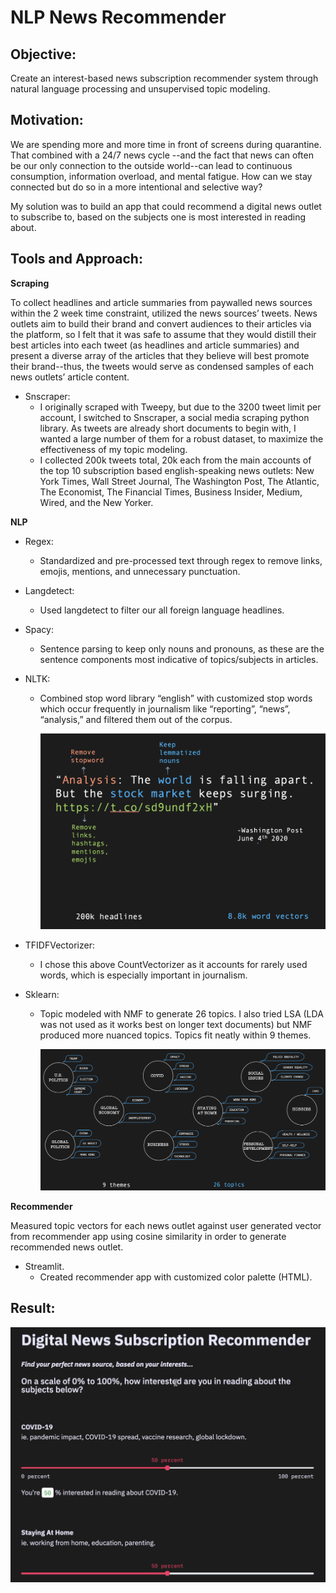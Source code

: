 # NLP News Recommender
## Objective:

Create an interest-based news subscription recommender system through natural language processing and unsupervised topic modeling.

## Motivation:

We are spending more and more time in front of screens during quarantine. That combined with a 24/7 news cycle --and the fact that news can often be our only connection to the outside world--can lead to continuous consumption, information overload, and mental fatigue. How can we stay connected but do so in a more intentional and selective way? 

My solution was to build an app that could recommend a digital news outlet to subscribe to, based on the subjects one is most interested in reading about.

## **Tools and Approach**: 

**Scraping**

To collect headlines and article summaries from paywalled news sources within the 2 week time constraint, utilized the news sources’ tweets. News outlets aim to build their brand and convert audiences to their articles via the platform, so I felt that it was safe to assume that they would distill their best articles into each tweet (as headlines and article summaries) and present a diverse array of the articles that they believe will best promote their brand--thus, the tweets would serve as condensed samples of each news outlets’ article content. 

- Snscraper:
  - I originally scraped with Tweepy, but due to the 3200 tweet limit per account, I switched to Snscraper, a social media scraping python library. As tweets are already short documents to begin with, I wanted a large number of them for a robust dataset, to maximize the effectiveness of my topic modeling. 
  - I collected 200k tweets total, 20k each from the main accounts of the top 10 subscription based english-speaking news outlets: New York Times, Wall Street Journal, The Washington Post, The Atlantic, The Economist, The Financial Times, Business Insider, Medium, Wired, and the New Yorker.

**NLP**

- Regex:

  - Standardized and pre-processed text through regex to remove links, emojis, mentions, and unnecessary punctuation. 

- Langdetect:

  - Used langdetect to filter our all foreign language headlines.

- Spacy:

  - Sentence parsing to keep only nouns and pronouns, as these are the sentence components most indicative of topics/subjects in articles.

- NLTK:

  - Combined stop word library “english” with customized stop words which occur frequently in journalism like “reporting”, “news”, “analysis,” and filtered them out of the corpus. 

    ![](Visuals/sentence_processing.png)

- TFIDFVectorizer: 

  - I chose this above CountVectorizer as it accounts for rarely used words, which is especially important in journalism. 

- Sklearn:

  - Topic modeled with NMF to generate 26 topics. I also tried LSA (LDA was not used as it works best on longer text documents) but NMF produced more nuanced topics. Topics fit neatly within 9 themes. 

    ![](Visuals/topics.png)

**Recommender**

Measured topic vectors for each news outlet against user generated vector from recommender app using cosine similarity in order to generate recommended news outlet. 

- Streamlit. 
  - Created recommender app with customized color palette (HTML).

## Result:

![](Visuals/recommender.png)

